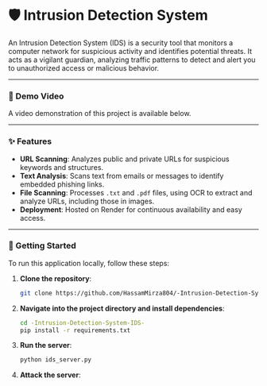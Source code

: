 # 🛡️ Intrusion Detection System

An Intrusion Detection System (IDS) is a security tool that monitors a computer network for suspicious activity and identifies potential threats. It acts as a vigilant guardian, analyzing traffic patterns to detect and alert you to unauthorized access or malicious behavior.

---

### 🎥 Demo Video

A video demonstration of this project is available below.

---

### ✨ Features

* **URL Scanning**: Analyzes public and private URLs for suspicious keywords and structures.
* **Text Analysis**: Scans text from emails or messages to identify embedded phishing links.
* **File Scanning**: Processes `.txt` and `.pdf` files, using OCR to extract and analyze URLs, including those in images.
* **Deployment**: Hosted on Render for continuous availability and easy access.

---

### 🚀 Getting Started

To run this application locally, follow these steps:

1.  **Clone the repository**:
    ```sh
    git clone https://github.com/HassamMirza804/-Intrusion-Detection-System-IDS-.git
    ```

2.  **Navigate into the project directory and install dependencies**:
    ```sh
    cd -Intrusion-Detection-System-IDS-
    pip install -r requirements.txt
    ```

3.  **Run the server**:
    ```sh
    python ids_server.py
    ```
    
4.  **Attack the server**:
     ```sh








